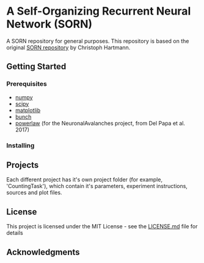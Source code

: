 # A Self-Organizing Recurrent Neural Network (SORN)
A SORN repository for general purposes. This repository is based on the original [SORN repository](https://github.com/chrhartm/SORN) by Christoph Hartmann.  

## Getting Started

### Prerequisites

* [numpy](http://www.numpy.org/)
* [scipy](https://www.scipy.org/)
* [matplotlib](https://matplotlib.org/)
* [bunch](https://pypi.python.org/pypi/bunch)
* [powerlaw](https://pypi.python.org/pypi/powerlaw) (for the NeuronalAvalanches project, from Del Papa et al. 2017)

### Installing

## Projects

Each different project has it's own project folder (for example, 'CountingTask'), which contain it's parameters, experiment instructions, sources and plot files.

## License

This project is licensed under the MIT License - see the [LICENSE.md](LICENSE) file for details

## Acknowledgments
